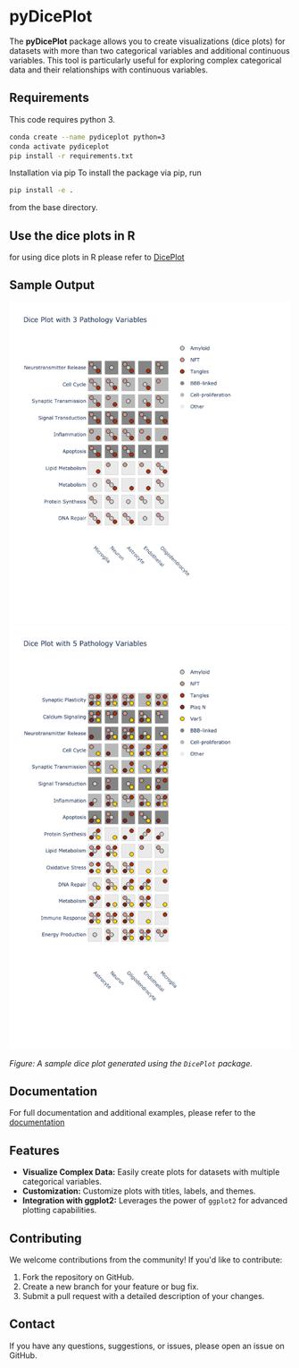 # pyDicePlot

The **pyDicePlot** package allows you to create visualizations (dice plots) for datasets with more than two categorical variables and additional continuous variables. This tool is particularly useful for exploring complex categorical data and their relationships with continuous variables.

## Requirements
This code requires python 3.
```bash
conda create --name pydiceplot python=3
conda activate pydiceplot
pip install -r requirements.txt
```

Installation via pip
To install the package via pip, run
```bash
pip install -e .
```
from the base directory.

## Use the dice plots in R
for using dice plots in R please refer to [DicePlot](https://github.com/maflot/DicePlot/tree/main)

## Sample Output

![Sample Dice with 3 categories Plot](./sample_plots/dice_plot_3_example_dice_plot.png)
![Sample Dice with 6 categories Plot](./sample_plots/dice_plot_5_example_dice_plot.png)

*Figure: A sample dice plot generated using the `DicePlot` package.*

## Documentation

For full documentation and additional examples, please refer to the [documentation](https://dice-and-domino-plot.readthedocs.io/en/latest/index.html#)
## Features

- **Visualize Complex Data:** Easily create plots for datasets with multiple categorical variables.
- **Customization:** Customize plots with titles, labels, and themes.
- **Integration with ggplot2:** Leverages the power of `ggplot2` for advanced plotting capabilities.

## Contributing

We welcome contributions from the community! If you'd like to contribute:

1. Fork the repository on GitHub.
2. Create a new branch for your feature or bug fix.
3. Submit a pull request with a detailed description of your changes.

## Contact

If you have any questions, suggestions, or issues, please open an issue on GitHub.